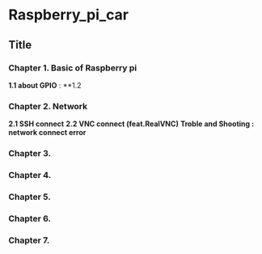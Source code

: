# Raspberry_pi_car
## Title
### Chapter 1. Basic of Raspberry pi  
  **1.1 about GPIO**  : 
  **1.2 

### Chapter 2. Network
  **2.1 SSH connect**
  **2.2 VNC connect (feat.RealVNC)**
  **Troble and Shooting : network connect error**
### Chapter 3.   

### Chapter 4.  

### Chapter 5. 

### Chapter 6. 

### Chapter 7. 